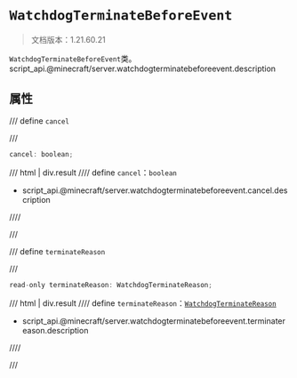 # `WatchdogTerminateBeforeEvent`

> 文档版本：1.21.60.21

`WatchdogTerminateBeforeEvent`类。script_api.@minecraft/server.watchdogterminatebeforeevent.description

## 属性

/// define
`cancel`


///

```js
cancel: boolean;
```

/// html | div.result
//// define
`cancel`：`boolean`

- script_api.@minecraft/server.watchdogterminatebeforeevent.cancel.description


////

///


/// define
`terminateReason`


///

```js
read-only terminateReason: WatchdogTerminateReason;
```

/// html | div.result
//// define
`terminateReason`：[`WatchdogTerminateReason`](./watchdogterminatereason.md)

- script_api.@minecraft/server.watchdogterminatebeforeevent.terminatereason.description


////

///

